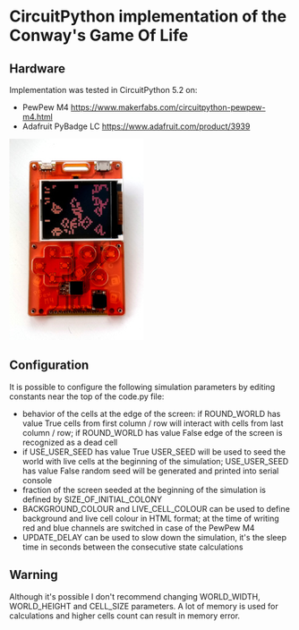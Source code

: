 # CircuitPython implementation of the Conway's Game Of Life

## Hardware

Implementation was tested in CircuitPython 5.2 on:
* PewPew M4 https://www.makerfabs.com/circuitpython-pewpew-m4.html
* Adafruit PyBadge LC https://www.adafruit.com/product/3939

![Pew Pew M4](/images/pewpewm4_gol.jpg)

## Configuration

It is possible to configure the following simulation parameters by editing constants near the top of the code.py file:
* behavior of the cells at the edge of the screen: if ROUND_WORLD has value True cells from first column / row will interact with cells from last column / row; if ROUND_WORLD has value False edge of the screen is recognized as a dead cell
* if USE_USER_SEED has value True USER_SEED will be used to seed the world with live cells at the beginning of the simulation; USE_USER_SEED has value False random seed will be generated and printed into serial console
* fraction of the screen seeded at the beginning of the simulation is defined by SIZE_OF_INITIAL_COLONY
* BACKGROUND_COLOUR and LIVE_CELL_COLOUR can be used to define background and live cell colour in HTML format; at the time of writing red and blue channels are switched in case of the PewPew M4
* UPDATE_DELAY can be used to slow down the simulation, it's the sleep time in seconds between the consecutive state calculations

## Warning

Although it's possible I don't recommend changing WORLD_WIDTH, WORLD_HEIGHT and CELL_SIZE parameters. A lot of memory is used for calculations and higher cells count can result in memory error.
